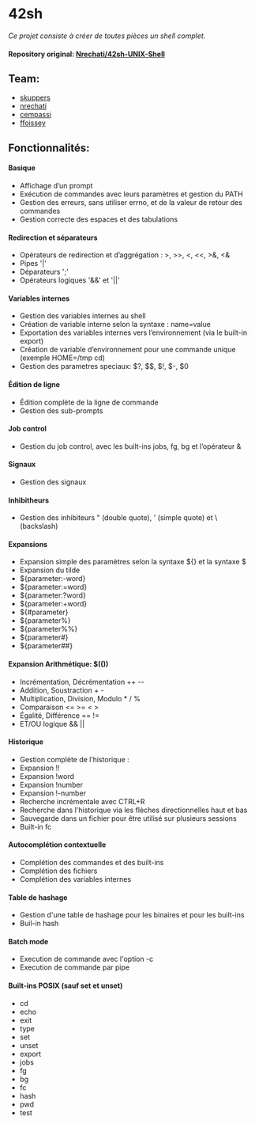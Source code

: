 # 42sh
*Ce projet consiste à créer de toutes pièces un shell complet.*

#### Repository original: [Nrechati/42sh-UNIX-Shell](https://github.com/Nrechati/42sh-UNIX-Shell)

## Team:
* [skuppers](https://github.com/skuppers)
* [nrechati](https://github.com/Nrechati)
* [cempassi](https://github.com/cempassi)
* [ffoissey](https://github.com/ffoissey)

## Fonctionnalités:

#### Basique
* Affichage d’un prompt
* Exécution de commandes avec leurs paramètres et gestion du PATH
* Gestion des erreurs, sans utiliser errno, et de la valeur de retour des commandes
* Gestion correcte des espaces et des tabulations

#### Redirection et séparateurs
* Opérateurs de redirection et d’aggrégation : >, >>, <, <<, >&, <&
* Pipes '|'
* Déparateurs ';'
* Opérateurs logiques '&&' et '||'

#### Variables internes
* Gestion des variables internes au shell
* Création de variable interne selon la syntaxe : name=value
* Exportation des variables internes vers l’environnement (via le built-in export)
* Création de variable d’environnement pour une commande unique (exemple HOME=/tmp cd)
* Gestion des parametres speciaux: $?, $$, $!, $-, $0

#### Édition de ligne
* Édition complète de la ligne de commande
* Gestion des sub-prompts

#### Job control
* Gestion du job control, avec les built-ins jobs, fg, bg et l’opérateur &

#### Signaux
* Gestion des signaux

#### Inhibitheurs
* Gestion des inhibiteurs " (double quote), ' (simple quote) et \ (backslash)

#### Expansions
* Expansion simple des paramètres selon la syntaxe ${} et la syntaxe $
* Expansion du tilde
* ${parameter:-word}
* ${parameter:=word}
* ${parameter:?word}
* ${parameter:+word}
* ${#parameter}
* ${parameter%}
* ${parameter%%}
* ${parameter#}
* ${parameter##}

#### Expansion Arithmétique: $(())
* Incrémentation, Décrémentation ++ --
* Addition, Soustraction + -
* Multiplication, Division, Modulo * / %
* Comparaison <= >= < >
* Égalité, Différence == !=
* ET/OU logique && ||

#### Historique
* Gestion complète de l’historique :
* Expansion !!
* Expansion !word
* Expansion !number
* Expansion !-number
* Recherche incrémentale avec CTRL+R
* Recherche dans l'historique via les flèches directionnelles haut et bas 
* Sauvegarde dans un fichier pour être utilisé sur plusieurs sessions
* Built-in fc

#### Autocomplétion contextuelle
* Complétion des commandes et des built-ins
* Complétion des fichiers
* Complétion des variables internes

#### Table de hashage
* Gestion d'une table de hashage pour les binaires et pour les built-ins
* Buil-in hash

#### Batch mode
* Execution de commande avec l'option -c
* Execution de commande par pipe

#### Built-ins POSIX (sauf set et unset)
* cd
* echo
* exit
* type
* set
* unset
* export
* jobs
* fg
* bg
* fc
* hash
* pwd
* test
